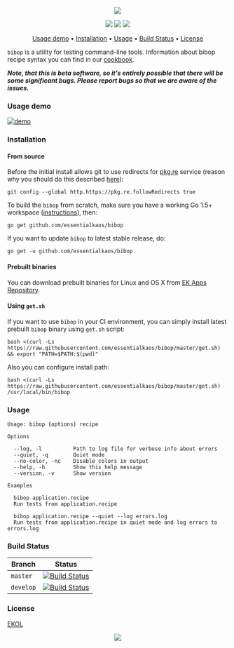 <p align="center"><img src="https://gh.kaos.io/bibop.svg"/></p>
<p align="center">
<a href="https://travis-ci.org/essentialkaos/bibop"><img src="https://travis-ci.org/essentialkaos/bibop.svg?branch=master" /></a> 
<a href="https://goreportcard.com/report/github.com/essentialkaos/bibop"><img src="https://goreportcard.com/badge/github.com/essentialkaos/bibop" /></a> 
<a href="https://essentialkaos.com/ekol"><img src="https://gh.kaos.io/ekol.svg" /></a>
</p>
<p align="center"><a href="#usage-demo">Usage demo</a> • <a href="#installation">Installation</a> • <a href="#usage">Usage</a> • <a href="#build-status">Build Status</a> • <a href="#license">License</a></p>


`bibop` is a utility for testing command-line tools. Information about bibop recipe syntax you can find in our [cookbook](cookbook.md).

_**Note, that this is beta software, so it's entirely possible that there will be some significant bugs. Please report bugs so that we are aware of the issues.**_

### Usage demo

[![demo](https://gh.kaos.io/bibop-001.gif)](#usage-demo)

### Installation

#### From source

Before the initial install allows git to use redirects for [pkg.re](https://github.com/essentialkaos/pkgre) service (reason why you should do this described [here](https://github.com/essentialkaos/pkgre#git-support)):

```
git config --global http.https://pkg.re.followRedirects true
```

To build the `bibop` from scratch, make sure you have a working Go 1.5+ workspace ([instructions](https://golang.org/doc/install)), then:

```
go get github.com/essentialkaos/bibop
```

If you want to update `bibop` to latest stable release, do:

```
go get -u github.com/essentialkaos/bibop
```

#### Prebuilt binaries

You can download prebuilt binaries for Linux and OS X from [EK Apps Repository](https://apps.kaos.io/bibop/latest).

#### Using `get.sh`

If you want to use `bibop` in your CI environment, you can simply install latest prebuilt `bibop` binary using `get.sh` script:

```
bash <(curl -Ls https://raw.githubusercontent.com/essentialkaos/bibop/master/get.sh) && export "PATH=$PATH:$(pwd)"
```

Also you can configure install path:

```
bash <(curl -Ls https://raw.githubusercontent.com/essentialkaos/bibop/master/get.sh) /usr/local/bin/bibop
```

### Usage

```
Usage: bibop {options} recipe

Options

  --log, -l          Path to log file for verbose info about errors
  --quiet, -q        Quiet mode
  --no-color, -nc    Disable colors in output
  --help, -h         Show this help message
  --version, -v      Show version

Examples

  bibop application.recipe
  Run tests from application.recipe

  bibop application.recipe --quiet --log errors.log 
  Run tests from application.recipe in quiet mode and log errors to errors.log

```

### Build Status

| Branch | Status |
|------------|--------|
| `master` | [![Build Status](https://travis-ci.org/essentialkaos/bibop.svg?branch=master)](https://travis-ci.org/essentialkaos/bibop) |
| `develop` | [![Build Status](https://travis-ci.org/essentialkaos/bibop.svg?branch=develop)](https://travis-ci.org/essentialkaos/bibop) |

### License

[EKOL](https://essentialkaos.com/ekol)

<p align="center"><a href="https://essentialkaos.com"><img src="https://gh.kaos.io/ekgh.svg"/></a></p>
